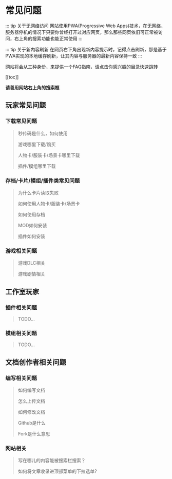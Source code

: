 # 常见问题

::: tip 关于无网络访问
网站使用PWA(Progressive Web Apps)技术，在无网络，服务器停机的情况下只要你曾经打开过对应网页，那么那些网页依旧可正常被访问，右上角的搜索功能也能正常使用
:::

::: tip 关于新内容刷新
在网页右下角出现新内容提示时，记得点击刷新，那是基于PWA实现的本地缓存刷新，让其内容与服务器的最新内容保持一致
:::

网站将会从三种身份，来提供一个FAQ指南，请点击你感兴趣的目录快速跳转

[[toc]]

**请善用网站右上角的搜索框**

## 玩家常见问题

### 下载常见问题

> 秒传码是什么，如何使用
>
> 游戏哪里下载/购买
>
> 人物卡/服装卡/场景卡哪里下载
>
> 插件/模组哪里下载

### 存档/卡片/模组/插件类常见问题

> 为什么卡片读取失败
>
> 如何使用人物卡/服装卡/场景卡
>
> 如何使用存档
>
> MOD如何安装
>
> 插件如何安装

### 游戏相关问题

> 游戏DLC相关
>
> 游戏剧情相关



## 工作室玩家

### 插件相关问题

> TODO...

### 模组相关问题

> TODO...

## 文档创作者相关问题

### 编写相关问题

> 如何编写文档
>
> 怎么上传文档
>
> 如何修改文档
>
> Github是什么
>
> Fork是什么意思
>
> 



### 网站相关

> 写在哪儿的内容能被搜索栏搜索？
>
> 如何将文章收录进顶部菜单的下拉选单?
